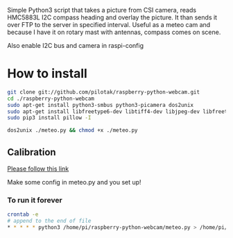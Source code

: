 Simple Python3 script that takes a picture from CSI camera, reads HMC5883L I2C compass heading and overlay the picture. It than sends it over FTP to the server in specified interval. Useful as a meteo cam and because I have it on rotary mast with antennas, compass comes on scene.

Also enable I2C bus and camera in raspi-config

# How to install
```sh
git clone git://github.com/pilotak/raspberry-python-webcam.git
cd ./raspberry-python-webcam
sudo apt-get install python3-smbus python3-picamera dos2unix
sudo apt-get install libfreetype6-dev libtiff4-dev libjpeg-dev libfreetype6 libfreetype6-dev zlib1g-dev liblcms2-dev libwebp-dev tcl8.5-dev tk8.5-dev python-tk
sudo pip3 install pillow -I

dos2unix ./meteo.py && chmod +x ./meteo.py
```

## Calibration
[Please follow this link](http://blog.bitify.co.uk/2013/11/connecting-and-calibrating-hmc5883l.html)

Make some config in meteo.py and you set up!

### To run it forever
```sh
crontab -e
# append to the end of file
* * * * * python3 /home/pi/raspberry-python-webcam/meteo.py > /home/pi/raspberry-python-webcam/.log
```
